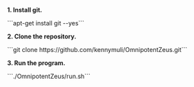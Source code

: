 <B>1. Install git.</B>
<P>```apt-get install git --yes```
<P><B>2. Clone the repository.</B>
<P>```git clone https://github.com/kennymuli/OmnipotentZeus.git```
<P><B>3. Run the program.</B>
<P>```./OmnipotentZeus/run.sh```